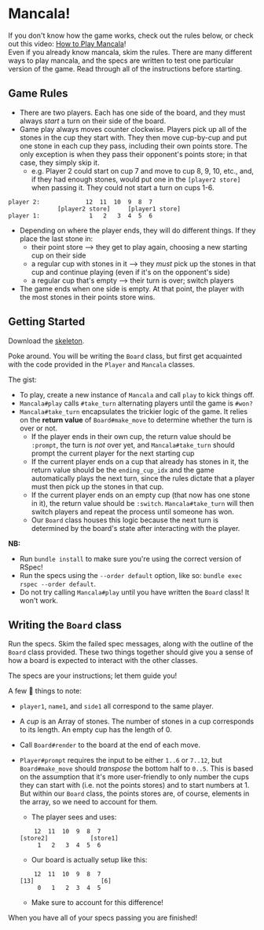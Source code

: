 # Mancala!

If you don't know how the game works, check out the rules below, or
check out this video: [How to Play Mancala](https://youtu.be/-A-djjimCcM)!  
Even if you already know mancala, skim the rules. There are many different
ways to play mancala, and the specs are written to test one particular
version of the game. Read through all of the instructions before starting.

## Game Rules

- There are two players. Each has one side of the board, and they must
always *start* a turn on their side of the board.
- Game play always moves counter clockwise. Players pick up all of the
stones in the cup they start with. They then move cup-by-cup and put one
stone in each cup they pass, including their own points store. The only
exception is when they pass their opponent's points store; in that case,
they simply skip it.
  - e.g. Player 2 could start on cup 7 and move to cup 8, 9, 10, etc.,
  and, if they had enough stones, would put one in the `[player2 store]`
  when passing it. They could not start a turn on cups 1-6.

```
player 2:             12  11  10  9  8  7
              [player2 store]     [player1 store]
player 1:              1   2   3  4  5  6
```

- Depending on where the player ends, they will do different things. If
they place the last stone in:
  - their point store --> they get to play again, choosing a new starting
  cup on their side
  - a regular cup with stones in it --> they *must* pick up the stones in
  that cup and continue playing (even if it's on the opponent's side)
  - a regular cup that's empty --> their turn is over; switch players
- The game ends when one side is empty. At that point, the player with the
most stones in their points store wins.

## Getting Started

Download the [skeleton][mancala-skeleton].

Poke around. You will be writing the `Board` class, but first get acquainted
with the code provided in the `Player` and `Mancala` classes.

The gist:

* To play, create a new instance of `Mancala` and call `play` to kick things off.
* `Mancala#play` calls `#take_turn` alternating players until the game is `#won?`
* `Mancala#take_turn` encapsulates the trickier logic of the game. It relies on
the **return value** of `Board#make_move` to determine whether the turn is over or not.
  - If the player ends in their own cup, the return value should be
  `:prompt`, the turn is *not* over yet, and `Mancala#take_turn` should
  prompt the current player for the next starting cup
  - If the current player ends on a cup that already has stones in it,
  the return value should be the `ending_cup_idx` and the game automatically
  plays the next turn, since the rules dictate that a player must then
  pick up the stones in that cup.
  - If the current player ends on an empty cup (that now has one stone
    in it), the return value should be `:switch`. `Mancala#take_turn`
    will then switch players and repeat the process until someone has won.
  + Our `Board` class houses this logic because the next turn is determined
  by the board's state after interacting with the player.

**NB:**

 + Run `bundle install` to make sure you're using the correct version of RSpec!
 + Run the specs using the `--order default` option, like so:
 `bundle exec rspec --order default`.
 + Do not try calling `Mancala#play` until you have written the `Board` class!
 It won't work.

[mancala-skeleton]: http://assets.aaonline.io/fullstack/ruby/homeworks/mancala/skeleton.zip

## Writing the `Board` class

Run the specs. Skim the failed spec messages, along with the outline of the
`Board` class provided. These two things together should give you a sense of how
a board is expected to interact with the other classes.

The specs are your instructions; let them guide you!

A few :key: things to note:

 * `player1`, `name1`, and `side1` all correspond to the same player.
 * A *cup* is an Array of stones. The number of stones in a cup corresponds
 to its length. An empty cup has the length of 0.
 * Call `Board#render` to the board at the end of each move.
 * `Player#prompt` requires the input to be either `1..6` or `7..12`,
 but `Board#make_move` should *transpose* the bottom half to `0..5`.
 This is based on the assumption that it's more user-friendly to only
 number the cups they can start with (i.e. not the points stores) and to
 start numbers at 1. But within our `Board` class, the points stores are,
 of course, elements in the array, so we need to account for them.
   * The player sees and uses:

   ```
       12  11  10  9  8  7
   [store2]            [store1]
        1   2   3  4  5  6
   ```
   * Our board is actually setup like this:
   ```
       12  11  10  9  8  7
   [13]                   [6]
        0   1   2  3  4  5
   ```

   * Make sure to account for this difference!

When you have all of your specs passing you are finished!
